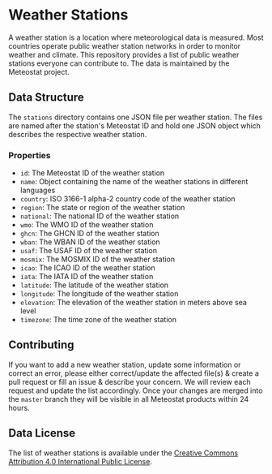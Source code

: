# Weather Stations
A weather station is a location where meteorological data is measured. Most countries operate public weather station networks in order to monitor weather and climate. This repository provides a list of public weather stations everyone can contribute to. The data is maintained by the Meteostat project.
## Data Structure
The `stations` directory contains one JSON file per weather station. The files are named after the station's Meteostat ID and hold one JSON object which describes the respective weather station.
### Properties
* `id`: The Meteostat ID of the weather station
* `name`: Object containing the name of the weather stations in different languages
* `country`: ISO 3166-1 alpha-2 country code of the weather station
* `region`: The state or region of the weather station
* `national`: The national ID of the weather station
* `wmo`: The WMO ID of the weather station
* `ghcn`: The GHCN ID of the weather station
* `wban`: The WBAN ID of the weather station
* `usaf`: The USAF ID of the weather station
* `mosmix`: The MOSMIX ID of the weather station
* `icao`: The ICAO ID of the weather station
* `iata`: The IATA ID of the weather station
* `latitude`: The latitude of the weather station
* `longitude`: The longitude of the weather station
* `elevation`: The elevation of the weather station in meters above sea level
* `timezone`: The time zone of the weather station
## Contributing
If you want to add a new weather station, update some information or correct an error, please either correct/update the affected file(s) & create a pull request or fill an issue & describe your concern. We will review each request and update the list accordingly. Once your changes are merged into the `master` branch they will be visible in all Meteostat products within 24 hours.
## Data License
The list of weather stations is available under the [Creative Commons Attribution 4.0 International Public License](https://creativecommons.org/licenses/by/4.0/legalcode).
